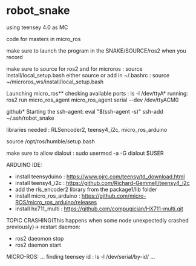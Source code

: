 # robot_snake
using teensey 4.0 as MC

code for masters in micro_ros

make sure to launch the program in the SNAKE/SOURCE/ros2 when you record

make sure to source for ros2 and for microros : source install/local_setup.bash
either source or add in ~/.bashrc : source ~/microros_ws/install/local_setup.bash 

Launching micro_ros** checking available ports : ls -l /dev/ttyA* running: ros2 run micro_ros_agent micro_ros_agent serial --dev /dev/ttyACM0

github* Starting the ssh-agent: eval "$(ssh-agent -s)" ssh-add ~/.ssh/robot_snake

libraries needed : RLSencoder2, teensy4_i2c, micro_ros_arduino

source /opt/ros/humble/setup.bash

make sure to allow dialout : sudo usermod -a -G dialout $USER

ARDUINO IDE:
- install teensyduino : https://www.pjrc.com/teensy/td_download.html
- install teensy4_i2c : https://github.com/Richard-Gemmell/teensy4_i2c
- add the rls_encoder2 library from the package1/lib folder 
- install micro_ros_arduino : https://github.com/micro-ROS/micro_ros_arduino/releases
- install hx711_multi : https://github.com/compugician/HX711-multi.git

TOPIC CRASHING(This happens when some node unexpectedly crashed previously)-> 
restart daemon:
- ros2 daeomon stop
- ros2 daemon start

MICRO-ROS:
 ...
 finding teensey id : ls -l /dev/serial/by-id/
 ...
